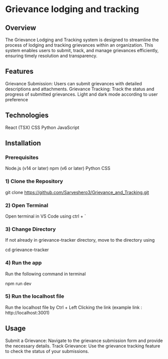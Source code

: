 # Grievance lodging and tracking

## Overview

The Grievance Lodging and Tracking system is designed to streamline the process of lodging and tracking grievances within an organization. This system enables users to submit, track, and manage grievances efficiently, ensuring timely resolution and transparency.

## Features

Grievance Submission: Users can submit grievances with detailed descriptions and attachments.
Grievance Tracking: Track the status and progress of submitted grievances.
Light and dark mode according to user preference

## Technologies
React (TSX)
CSS
Python
JavaScript 

## Installation

### Prerequisites

Node.js (v14 or later)
npm (v6 or later)
Python
CSS

### 1) Clone the Repository
git clone https://github.com/Sarveshero3/Grievance_and_Tracking.git

### 2) Open Terminal
Open terminal in VS Code using ctrl + ` 

### 3) Change Directory
If not already in grievance-tracker directory, move to the directory using

cd grievance-tracker


### 4) Run the app
Run the following command in terminal

npm run dev

### 5) Run the localhost file
Run the localhost file by Ctrl + Left Clicking the link 
(example link : http://localhost:3001)

## Usage
Submit a Grievance: Navigate to the grievance submission form and provide the necessary details.
Track Grievance: Use the grievance tracking feature to check the status of your submissions.
